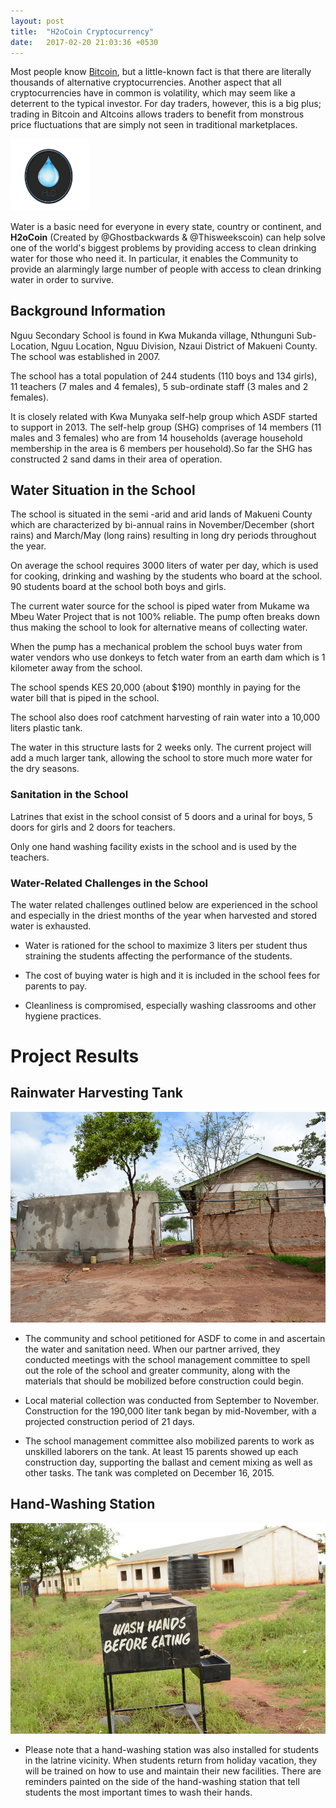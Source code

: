 ```yaml
---
layout: post
title:  "H2oCoin Cryptocurrency"
date:   2017-02-20 21:03:36 +0530
---
```



Most people know [Bitcoin](https://en.wikipedia.org/wiki/Bitcoin), but a little-known fact is that there are literally thousands of alternative cryptocurrencies. Another aspect that all cryptocurrencies have in common is volatility, which may seem like a deterrent to the typical investor. For day traders, however, this is a big plus; trading in Bitcoin and Altcoins allows traders to benefit from monstrous price fluctuations that are simply not seen in traditional marketplaces. 

<img src="/assets/images/h2o_logo.png" width="25%" height="25%">

Water is a basic need for everyone in every state, country or continent, and **H2oCoin** (Created by @Ghostbackwards & @Thisweekscoin) can help solve one of the world's biggest problems by providing access to clean drinking water for those who need it. In particular, it enables the Community to provide an alarmingly large number of people with access to clean drinking water in order to survive. 


## Background Information

Nguu Secondary School is found in Kwa Mukanda village, Nthunguni Sub-Location, Nguu Location, Nguu Division, Nzaui District of Makueni County. The school was established in 2007.

The school has a total population of 244 students (110 boys and 134 girls), 11 teachers (7 males and 4 females), 5 sub-ordinate staff (3 males and 2 females).

It is closely related with Kwa Munyaka self-help group which ASDF started to support in 2013. The self-help group (SHG) comprises of 14 members (11 males and 3 females) who are from 14 households (average household membership in the area is 6 members per household).So far the SHG has constructed 2 sand dams in their area of operation.

## Water Situation in the School

The school is situated in the semi -arid and arid lands of Makueni County which are characterized by bi-annual rains in November/December (short rains) and March/May (long rains) resulting in long dry periods throughout the year.

On average the school requires 3000 liters of water per day, which is used for cooking, drinking and washing by the students who board at the school. 90 students board at the school both boys and girls.

The current water source for the school is piped water from Mukame wa Mbeu Water Project that is not 100% reliable. The pump often breaks down thus making the school to look for alternative means of collecting water.

When the pump has a mechanical problem the school buys water from water vendors who use donkeys to fetch water from an earth dam which is 1 kilometer away from the school.

The school spends KES 20,000 (about $190) monthly in paying for the water bill that is piped in the school.

The school also does roof catchment harvesting of rain water into a 10,000 liters plastic tank.

The water in this structure lasts for 2 weeks only. The current project will add a much larger tank, allowing the school to store much more water for the dry seasons.

### Sanitation in the School

Latrines that exist in the school consist of 5 doors and a urinal for boys, 5 doors for girls and 2 doors for teachers.

Only one hand washing facility exists in the school and is used by the teachers.

### Water-Related Challenges in the School

The water related challenges outlined below are experienced in the school and especially in the driest months of the year when harvested and stored water is exhausted.

* Water is rationed for the school to maximize 3 liters per student thus straining the students affecting the performance of the students.

* The cost of buying water is high and it is included in the school fees for parents to pay.

* Cleanliness is compromised, especially washing classrooms and other hygiene practices.

# Project Results

## Rainwater Harvesting Tank
![](/assets/images/watertank1.png)
* The community and school petitioned for ASDF to come in and ascertain the water and sanitation need. When our partner arrived, they conducted meetings with the school management committee to spell out the role of the school and greater community, along with the materials that should be mobilized before construction could begin.

* Local material collection was conducted from September to November. Construction for the 190,000 liter tank began by mid-November, with a projected construction period of 21 days.

* The school management committee also mobilized parents to work as unskilled laborers on the tank. At least 15 parents showed up each construction day, supporting the ballast and cement mixing as well as other tasks. The tank was completed on December 16, 2015.

## Hand-Washing Station
![](/assets/images/washing.png)
* Please note that a hand-washing station was also installed for students in the latrine vicinity. When students return from holiday vacation, they will be trained on how to use and maintain their new facilities. There are reminders painted on the side of the hand-washing station that tell students the most important times to wash their hands.
